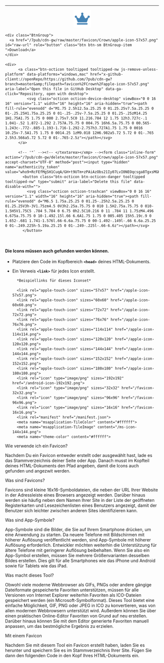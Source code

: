 <hr>
<p align="center">
    <a href="apple-icon-57x57.png" target="_blank">
	<img src="apple-icon-57x57.png" alt="crown-icon-57x57" />
    </a>
</p>
<div class="d-flex py-1 py-md-0 flex-auto flex-order-1 flex-md-order-2 flex-sm-grow-0 flex-justify-between">

    <div class="BtnGroup">
      <a href="/7pub/cdn-gw/raw/master/favicon/Crown/apple-icon-57x57.png" id="raw-url" role="button" class="btn btn-sm BtnGroup-item ">Download</a>
    </div>

    <div>
          <a class="btn-octicon tooltipped tooltipped-nw js-remove-unless-platform" data-platforms="windows,mac" href="x-github-client://openRepo/https://github.com/7pub/cdn-gw?branch=master&amp;filepath=favicon%2FCrown%2Fapple-icon-57x57.png" aria-label="Open this file in GitHub Desktop" data-ga-click="Repository, open with desktop">
              <svg class="octicon octicon-device-desktop" viewBox="0 0 16 16" version="1.1" width="16" height="16" aria-hidden="true"><path fill-rule="evenodd" d="M1.75 2.5h12.5a.25.25 0 01.25.25v7.5a.25.25 0 01-.25.25H1.75a.25.25 0 01-.25-.25v-7.5a.25.25 0 01.25-.25zM14.25 1H1.75A1.75 1.75 0 000 2.75v7.5C0 11.216.784 12 1.75 12h3.727c-.1 1.041-.52 1.872-1.292 2.757A.75.75 0 004.75 16h6.5a.75.75 0 00.565-1.243c-.772-.885-1.193-1.716-1.292-2.757h3.727A1.75 1.75 0 0016 10.25v-7.5A1.75 1.75 0 0014.25 1zM9.018 12H6.982a5.72 5.72 0 01-.765 2.5h3.566a5.72 5.72 0 01-.765-2.5z"></path></svg>
          </a>

          <!-- '"` --><!-- </textarea></xmp> --><form class="inline-form" action="/7pub/cdn-gw/delete/master/favicon/Crown/apple-icon-57x57.png" accept-charset="UTF-8" method="post"><input type="hidden" name="authenticity_token" value="who9+RcFEfMgSH1CuqA/GH+t9UTm+zPAiAzObs21Iy07LvI0NEOqcsga8TgxsMGHNKsr3MlIhwD3qGhd7MKoYw==">
            <button class="btn-octicon btn-octicon-danger tooltipped tooltipped-nw" type="submit" aria-label="Delete this file" data-disable-with="">
              <svg class="octicon octicon-trashcan" viewBox="0 0 16 16" version="1.1" width="16" height="16" aria-hidden="true"><path fill-rule="evenodd" d="M6.5 1.75a.25.25 0 01.25-.25h2.5a.25.25 0 01.25.25V3h-3V1.75zm4.5 0V3h2.25a.75.75 0 010 1.5H2.75a.75.75 0 010-1.5H5V1.75C5 .784 5.784 0 6.75 0h2.5C10.216 0 11 .784 11 1.75zM4.496 6.675a.75.75 0 10-1.492.15l.66 6.6A1.75 1.75 0 005.405 15h5.19c.9 0 1.652-.681 1.741-1.576l.66-6.6a.75.75 0 00-1.492-.149l-.66 6.6a.25.25 0 01-.249.225h-5.19a.25.25 0 01-.249-.225l-.66-6.6z"></path></svg>
            </button>
</form>    </div>
  </div>
<br>

#### Die Icons müssen auch gefunden werden können. 
+ Platziere den Code im Kopfbereich  <strong>```<head>```</strong> deines HTML-Dokuments. 
+ Ein Verweis  <strong>```<link>```</strong>  für jedes Icon erstellt.

    	*Beispiellinks für dieses Iconset*
    
	    <link rel="apple-touch-icon" sizes="57x57" href="/apple-icon-57x57.png">
	    <link rel="apple-touch-icon" sizes="60x60" href="/apple-icon-60x60.png">
	    <link rel="apple-touch-icon" sizes="72x72" href="/apple-icon-72x72.png">
	    <link rel="apple-touch-icon" sizes="76x76" href="/apple-icon-76x76.png">
	    <link rel="apple-touch-icon" sizes="114x114" href="/apple-icon-114x114.png">
	    <link rel="apple-touch-icon" sizes="120x120" href="/apple-icon-120x120.png">
	    <link rel="apple-touch-icon" sizes="144x144" href="/apple-icon-144x144.png">
	    <link rel="apple-touch-icon" sizes="152x152" href="/apple-icon-152x152.png">
	    <link rel="apple-touch-icon" sizes="180x180" href="/apple-icon-180x180.png">
	    <link rel="icon" type="image/png" sizes="192x192"  href="/android-icon-192x192.png">
	    <link rel="icon" type="image/png" sizes="32x32" href="/favicon-32x32.png">
	    <link rel="icon" type="image/png" sizes="96x96" href="/favicon-96x96.png">
	    <link rel="icon" type="image/png" sizes="16x16" href="/favicon-16x16.png">
	    <link rel="manifest" href="/manifest.json">
	    <meta name="msapplication-TileColor" content="#ffffff">
	    <meta name="msapplication-TileImage" content="/ms-icon-144x144.png">
	    <meta name="theme-color" content="#ffffff">

    

Wie verwende ich ein Favicon?

Nachdem Du ein Favicon entweder erstellt oder ausgewählt hast, lade es das Stammverzeichnis deiner Seite oder App. Danach musst im Kopfteil deines HTML-Dokuments den Pfad angeben, damit die Icons auch gefunden und angezwit werden. 

Was sind Favicons?

Favicons sind kleine 16x16-Symboldateien, die neben der URL Ihrer Website in der Adressleiste eines Browsers angezeigt werden. Darüber hinaus werden sie häufig neben dem Namen Ihrer Site in der Liste der geöffneten Registerkarten und Lesezeichenlisten eines Benutzers angezeigt, damit der Benutzer sich leichter zwischen anderen Sites identifizieren kann.

Was sind App-Symbole?

App-Symbole sind die Bilder, die Sie auf Ihrem Smartphone drücken, um eine Anwendung zu starten. Da neuere Telefone mit Bildschirmen mit höherer Auflösung veröffentlicht werden, sind App-Symbole mit höherer Auflösung erforderlich. Entwickler möchten weiterhin die Unterstützung für ältere Telefone mit geringerer Auflösung beibehalten. Wenn Sie also ein App-Symbol erstellen, müssen Sie mehrere Größenvarianten desselben Bildes erstellen. Dies gilt für alle Smartphones wie das iPhone und Android sowie für Tablets wie das iPad.

Was macht dieses Tool?

Obwohl viele moderne Webbrowser als GIFs, PNGs oder andere gängige Dateiformate gespeicherte Favoriten unterstützen, müssen für alle Versionen von Internet Explorer weiterhin Favoriten als ICO-Dateien gespeichert werden (ein Microsoft-Symbolformat). Dieses Tool bietet eine einfache Möglichkeit, GIF, PNG oder JPEG in ICO zu konvertieren, was von allen modernen Webbrowsern unterstützt wird. Außerdem können Sie über einen praktischen Online-Editor Favoriten von Grund auf neu erstellen. Darüber hinaus können Sie mit dem Editor generierte Favoriten manuell anpassen, um das bestmögliche Ergebnis zu erzielen.

Mit einem Favicon

Nachdem Sie mit diesem Tool ein Favicon erstellt haben, laden Sie es herunter und speichern Sie es im Stammverzeichnis Ihrer Site. Fügen Sie dann den folgenden Code in den Kopf Ihres HTML-Dokuments ein.